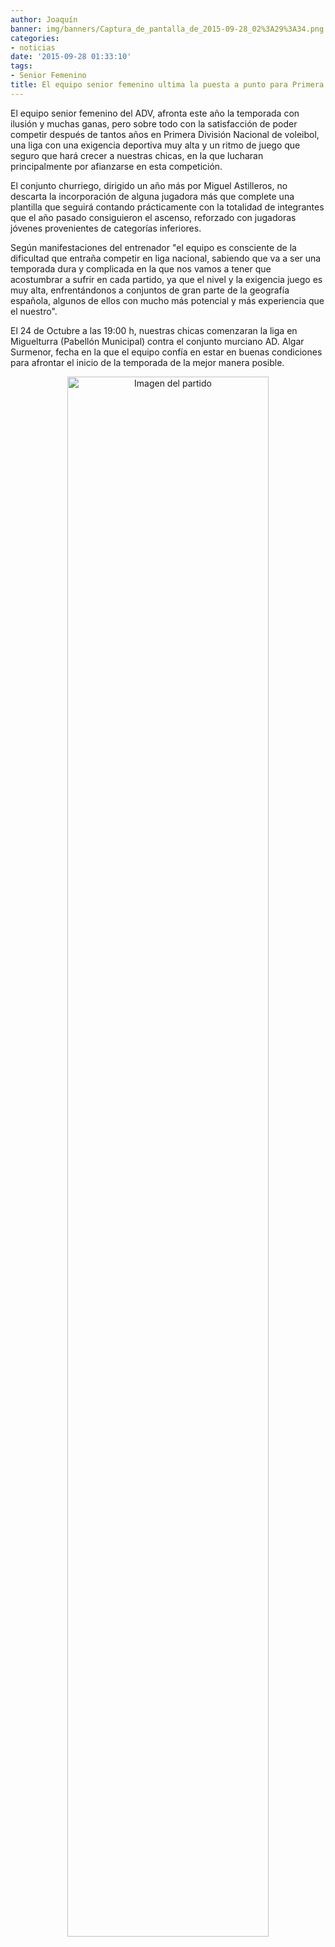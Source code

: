 ```yaml
---
author: Joaquín
banner: img/banners/Captura_de_pantalla_de_2015-09-28_02%3A29%3A34.png
categories:
- noticias
date: '2015-09-28 01:33:10'
tags:
- Senior Femenino
title: El equipo senior femenino ultima la puesta a punto para Primera División.
---
```


El equipo senior femenino del ADV, afronta este año la temporada con ilusión y muchas ganas, pero sobre todo con la satisfacción de poder competir después de tantos años en Primera División Nacional de voleibol, una liga con una exigencia deportiva muy alta y un ritmo de juego que seguro que hará crecer a nuestras chicas, en la que lucharan principalmente por afianzarse en esta competición. 

El conjunto churriego, dirigido un año más por Miguel Astilleros, no descarta la incorporación de alguna jugadora más que complete una plantilla que seguirá contando prácticamente con la totalidad de integrantes que el año pasado consiguieron el ascenso, reforzado con jugadoras jóvenes provenientes de categorías inferiores.

Según manifestaciones del entrenador "el equipo es consciente de la dificultad que entraña competir en liga nacional, sabiendo que va a ser una temporada dura y complicada en la que nos vamos a tener que acostumbrar a sufrir en cada partido, ya que el nivel y la exigencia juego es muy alta, enfrentándonos a conjuntos de gran parte de la geografía española, algunos de ellos con mucho más potencial y más experiencia que el nuestro". 

El 24 de Octubre a las 19:00 h, nuestras chicas comenzaran la liga en Miguelturra (Pabellón Municipal) contra el conjunto murciano AD. Algar Surmenor, fecha en la que el equipo confía en estar en buenas condiciones para afrontar el inicio de la temporada de la mejor manera posible. 

<center>
<a target="_new" href="http://www.advmiguelturra.org/img/banners/Captura%20de%20pantalla%20de%202015-09-28%2002%3A29%3A34.png"> 
<img alt="Imagen del partido" width="80%" align="center" src="http://www.advmiguelturra.org/img/banners/Captura%20de%20pantalla%20de%202015-09-28%2002%3A29%3A34.png"/> </a> </center>

